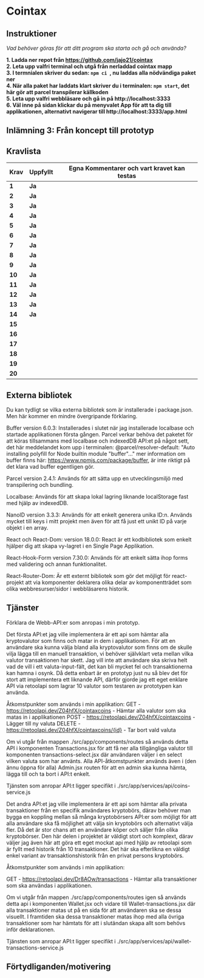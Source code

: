 # Cointax

## Instruktioner

*Vad behöver göras för att ditt program ska starta och gå och använda?*

**1. Ladda ner repot från https://github.com/jajo21/cointax**  
**2. Leta upp valfri terminal och utgå från nerladdad cointax mapp**  
**3. I termnialen skriver du sedan: ```npm ci ```, nu laddas alla nödvändiga paket ner**  
**4. När alla paket har laddats klart skriver du i terminalen: ```npm start```, det här gör att parcel transpilerar källkoden**  
**5. Leta upp valfri webbläsare och gå in på http://localhost:3333**  
**6. Väl inne på sidan klickar du på menyvalet App för att ta dig till applikationen, alternativt navigerar till http://localhost:3333/app.html**  


## Inlämning 3: Från koncept till prototyp
## Kravlista

 |Krav|Uppfyllt|Egna Kommentarer och vart kravet kan testas|
 |---|---|---|
|**1**  |**Ja**| |
|**2**  |**Ja**| |
|**3**  |**Ja**| |
|**4**  |**Ja**| |
|**5**  |**Ja**| |
|**6**  |**Ja**| |
|**7**  |**Ja**| |
|**8**  |**Ja**| |
|**9**  |**Ja**| |
|**10**  |**Ja**| |
|**11**  |**Ja**| |
|**12**  |**Ja**| |
|**13**  |**Ja**| |
|**14**  |**Ja**| |
|**15**  || |
|**16**  || |
|**17**  || |
|**18**  || |
|**19**  || |
|**20**  || |


## Externa bibliotek
Du kan tydligt se vilka externa bibliotek som är installerade i package.json. Men här kommer en mindre övergripande förklaring.

Buffer version 6.0.3: Installerades i slutet när jag installerade localbase och startade applikationen första gången. Parcel verkar behöva det paketet för att köras tillsammans med localbase och indexedDB API:et på något sett, det här meddelandet kom upp i terminalen: @parcel/resolver-default: "Auto installing polyfill for Node builtin module "buffer"..." mer information om buffer finns här: https://www.npmjs.com/package/buffer, är inte riktigt på det klara vad buffer egentligen gör.

Parcel version 2.4.1: Används för att sätta upp en utvecklingsmiljö med transpilering och bundling.

Localbase: Används för att skapa lokal lagring liknande localStorage fast med hjälp av indexedDB.

NanoID version 3.3.3: Används för att enkelt generera unika ID:n. Används mycket till keys i mitt projekt men även för att få just ett unikt ID på varje objekt i en array.

React och React-Dom: version 18.0.0: React är ett kodbibliotek som enkelt hjälper dig att skapa vy-lagret i en Single Page Applikation.

React-Hook-Form version 7.30.0: Används för att enkelt sätta ihop forms med validering och annan funktionalitet.

React-Router-Dom: Är ett externt bibliotek som gör det möjligt för react-projekt att via komponenter deklarera olika delar av komponentträdet som olika webbresurser/sidor i webbläsarens historik.

## Tjänster  
Förklara de Webb-API:er som anropas i min prototyp.

Det första API:et jag ville implementera är ett api som hämtar alla kryptovalutor som finns och matar in dem i applikationen. För att en användare ska kunna välja bland alla kryptovalutor som finns om de skulle vilja lägga till en manuell transaktion, vi behöver självklart veta mellan vilka valutor transaktionen har skett. Jag vill inte att användare ska skriva helt vad de vill i ett valuta-input-fält, det kan bli mycket fel och transaktionerna kan hamna i osynk. Då detta enbart är en prototyp just nu så blev det för stort att implementera ett liknande API, därför gjorde jag ett eget enklare API via retoolapi som lagrar 10 valutor som testaren av prototypen kan använda.

Åtkomstpunkter som används i min applikation:
GET - https://retoolapi.dev/Z04hfX/cointaxcoins - Hämtar alla valutor som ska matas in i applikationen
POST - https://retoolapi.dev/Z04hfX/cointaxcoins - Lägger till ny valuta
DELETE - https://retoolapi.dev/Z04hfX/cointaxcoins/{id} - Tar bort vald valuta

Om vi utgår från mappen ./src/app/components/routes så används detta API i komponenten Transactions.jsx för att få ner alla tillgängliga valutor till komponenten transactions-select.jsx där användaren väljer i en select vilken valuta som har använts. Alla API-åtkomstpunkter används även i (den ännu öppna för alla) Admin.jsx routen för att en admin ska kunna hämta, lägga till och ta bort i API:t enkelt.

Tjänsten som anropar API:t ligger specifikt i ./src/app/services/api/coins-service.js

Det andra API:et jag ville implementera är ett api som hämtar alla privata transaktioner från en specifik användares kryptobörs, därav behöver man bygga en koppling mellan så många kryptobörsers API:er som möjligt för att alla användare ska få möjlighet att välja sin kryptobörs och alternativt välja fler. Då det är stor chans att en användare köper och säljer från olika kryptobörser. Den här delen i projektet är väldigt stort och komplext, därav väljer jag även här att göra ett eget mockat api med hjälp av retoolapi som är fyllt med historik från 10 transaktioner. Det här ska efterlikna en väldigt enkel variant av transaktionshistorik från en privat persons kryptobörs.

Åtkomstpunkter som används i min applikation:

GET - https://retoolapi.dev/Dr8AOw/transactions - Hämtar alla transaktioner som ska användas i applikationen.

Om vi utgår från mappen ./src/app/components/routes igen så används detta api i komponenten Wallet.jsx och vidare till Wallet-transactions.jsx där alla transaktioner matas ut på en sida för att användaren ska se dessa visuellt. I framtiden ska dessa transaktioner matas ihop med alla övriga transaktioner som har hämtats för att i slutändan skapa allt som behövs inför deklarationen.

Tjänsten som anropar API:t ligger specifikt i ./src/app/services/api/wallet-transactions-service.js

## Förtydliganden/motivering
